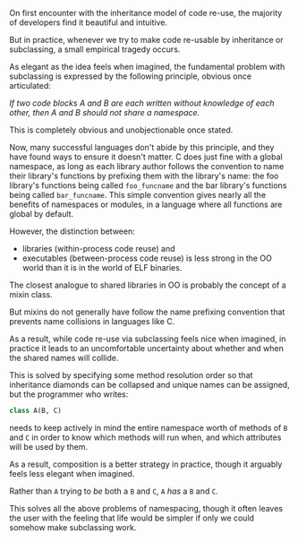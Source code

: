 On first encounter with the inheritance model of code re-use, the majority of developers find it beautiful and intuitive.

But in practice, whenever we try to make code re-usable by inheritance or subclassing, a small empirical tragedy occurs.

As elegant as the idea feels when imagined, the fundamental problem with subclassing is expressed by the following principle, obvious once articulated:

_If two code blocks A and B are each written without knowledge of each other, then A and B should not share a namespace._

This is completely obvious and unobjectionable once stated.

Now, many successful languages don't abide by this principle, and they have found ways to ensure it doesn't matter. C does just fine with a global namespace, as long as each library author follows the convention to name their library's functions by prefixing them with the library's name: the foo library's functions being called `foo_funcname` and the bar library's functions being called `bar_funcname`. This simple convention gives nearly all the benefits of namespaces or modules, in a language where all functions are global by default. 

However, the distinction between:
* libraries (within-process code reuse) and
* executables (between-process code reuse)
is less strong in the OO world than it is in the world of ELF binaries.

The closest analogue to shared libraries in OO is probably the concept of a mixin class.

But mixins do not generally have follow the name prefixing convention that prevents name collisions in languages like C.

As a result, while code re-use via subclassing feels nice when imagined, in practice it leads to an uncomfortable uncertainty about whether and when the shared names will collide.

This is solved by specifying some method resolution order so that inheritance diamonds can be collapsed and unique names can be assigned, but the programmer who writes:

```python
class A(B, C)
```

needs to keep actively in mind the entire namespace worth of methods of `B` and `C` in order to know which methods will run when, and which attributes will be used by them.

As a result, composition is a better strategy in practice, though it arguably feels less elegant when imagined.

Rather than `A` trying to _be_ both a `B` and `C`, `A` _has_ a `B` and `C`.

This solves all the above problems of namespacing, though it often leaves the user with the feeling that life would be simpler if only we could somehow make subclassing work.